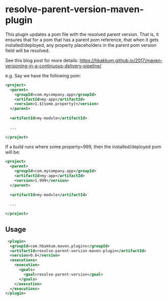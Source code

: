 # resolve-parent-version-maven-plugin

This plugin updates a pom file with the resolved parent version. That is, it ensures that for a pom
that has a parent pom reference, that when it gets installed/deployed, any property placeholders in the parent
pom version field will be resolved.

See this blog post for more details: https://hbakkum.github.io/2017/maven-versioning-in-a-continuous-delivery-pipeline/

e.g.
Say we have the following pom:

```xml
<project>
  <parent>
    <groupId>com.mycompany.app</groupId>
    <artifactId>my-app</artifactId>
    <version>1.${some.property}</version>
  </parent>
 
  <artifactId>my-module</artifactId>
 
  ...
 
</project>
```
 
 If a build runs where some.property=999, then the installed/deployed pom will be:
 
```xml
<project>
  <parent>
    <groupId>com.mycompany.app</groupId>
    <artifactId>my-app</artifactId>
    <version>1.999</version>
  </parent>
 
  <artifactId>my-module</artifactId>
 
  ...
 
</project>
```
## Usage

```xml
 <plugin>
  <groupId>com.hbakkum.maven.plugins</groupId>
  <artifactId>resolve-parent-version-maven-plugin</artifactId>
  <version>0.6</version>
  <executions>
    <execution>
      <goals>
        <goal>resolve-parent-version</goal>
      </goals>
    </execution>
  </executions>
</plugin>
```
